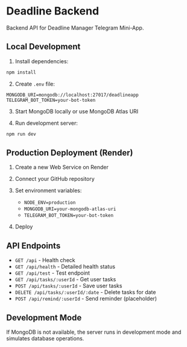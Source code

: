 # Deadline Backend

Backend API for Deadline Manager Telegram Mini-App.

## Local Development

1. Install dependencies:
```bash
npm install
```

2. Create `.env` file:
```env
MONGODB_URI=mongodb://localhost:27017/deadlineapp
TELEGRAM_BOT_TOKEN=your-bot-token
```

3. Start MongoDB locally or use MongoDB Atlas URI

4. Run development server:
```bash
npm run dev
```

## Production Deployment (Render)

1. Create a new Web Service on Render
2. Connect your GitHub repository
3. Set environment variables:
   - `NODE_ENV=production`
   - `MONGODB_URI=your-mongodb-atlas-uri`
   - `TELEGRAM_BOT_TOKEN=your-bot-token`

4. Deploy

## API Endpoints

- `GET /api` - Health check
- `GET /api/health` - Detailed health status
- `GET /api/test` - Test endpoint
- `GET /api/tasks/:userId` - Get user tasks
- `POST /api/tasks/:userId` - Save user tasks
- `DELETE /api/tasks/:userId/:date` - Delete tasks for date
- `POST /api/remind/:userId` - Send reminder (placeholder)

## Development Mode

If MongoDB is not available, the server runs in development mode and simulates database operations.
